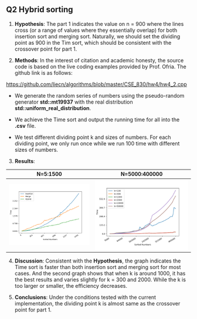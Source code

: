 ## Q2 Hybrid sorting
1. __Hypothesis__: The part 1 indicates the value on n = 900 where the lines cross (or a range of values where they essentially overlap) for both insertion sort and merging sort. Naturally, we should set the dividing point as 900 in the Tim sort, which should be consistent with the crossover point for part 1.



2. __Methods__: In the interest of citation and academic honesty, the source code is based on the live coding examples provided by Prof. Ofria. The github link is as follows:

https://github.com/liecn/algorithms/blob/master/CSE_830/hw4/hw4_2.cpp

- We generate the random series of numbers using the pseudo-random generator __std::mt19937__ with the real distribution __std::uniform_real_distribution__.

- We achieve the Time sort and output the running time for all into the __.csv__ file.

- We test different dividing point k and sizes of numbers. For each dividing point, we only run once while we run 100 time with different sizes of numbers. 

3. __Results__:

|   N=5:1500	|  N=5000:400000 	|
|---	|---	|
|  ![chirp](./hw4_1_1.png) 	| ![chirp](./hw4_2.png)  	|

4. __Discussion__: Consistent with the __Hypothesis__, the graph indicates the Time sort is faster than both insertion sort and merging sort for most cases. And the second graph shows that when k is around 1000, it has the best results and varies slightly for k = 300 and 2000. While the k is too larger or smaller, the efficiency decreases.

5. __Conclusions__: Under the conditions tested with the current implementation, the dividing point k is almost same as the crossover point for part 1.